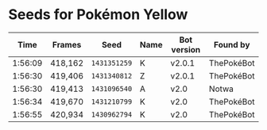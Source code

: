 # Seeds for Pokémon Yellow

| Time    | Frames  | Seed         | Name | Bot version | Found by                                     |
|---------|---------|--------------|------|-------------|----------------------------------------------|
| 1:56:09 | 418,162 | `1431351259` | K    | v2.0.1      | ThePokéBot                                   |
| 1:56:30 | 419,406 | `1431340812` | Z    | v2.0.1      | ThePokéBot                                   |
| 1:56:30 | 419,413 | `1431096540` | A    | v2.0        | Notwa                                        |
| 1:56:34 | 419,670 | `1431210799` | K    | v2.0        | ThePokéBot                                   |
| 1:56:55 | 420,934 | `1430962794` | K    | v2.0        | ThePokéBot                                   |
